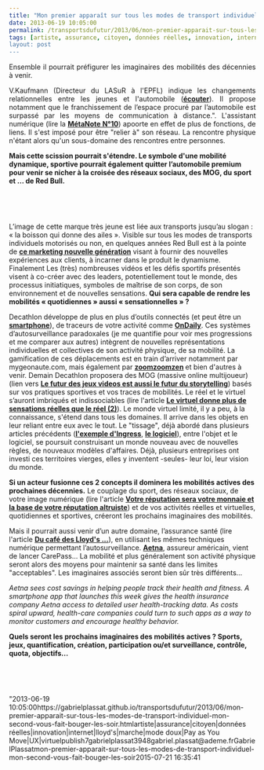 ```yaml
---
title: "Mon premier apparaît sur tous les modes de transport individuel, mon second vous fait bouger les soirs et les Week-end"
date: 2013-06-19 10:05:00
permalink: /transportsdufutur/2013/06/mon-premier-apparait-sur-tous-les-modes-de-transport-individuel-mon-second-vous-fait-bouger-les-soir.html
tags: [artiste, assurance, citoyen, données réelles, innovation, internet, lloyd's, marche, mode doux, Pay as You Move, UX, virtuel]
layout: post
---
```


<p style="text-align: justify">Ensemble il pourrait préfigurer les imaginaires des mobilités des décennies à venir.</p> <p style="text-align: justify">V.Kaufmann (Directeur du LASuR à l'EPFL) indique les changements relationnelles entre les jeunes et l'automobile (<strong><a href="http://fr.forumviesmobiles.org/60sec/2013/06/18/smartphone-ou-voiture-jeunes-ont-choisi-926" target="_blank">écouter</a></strong>). Il propose notamment que le franchissement de l’espace procuré par l’automobile est surpassé par les moyens de communication à distance.". L'assistant numérique (lire la <strong><a href="https://gabrielplassat.github.io/transportsdufutur/2010/11/metanote-tdf-10-nous-etions-nous-sommes-et-nous-serons-des-cyborgs-lassistant-personnel-de-mobilite.html"" target=""_blank"">MétaNote N°10</a></strong>) apoorte en effet de plus de fonctions, de liens. Il s'est imposé pour être "relier à" son réseau. La rencontre physique n'étant alors qu'un sous-domaine des rencontres entre personnes.</p> <p style=""text-align: justify""><strong>Mais cette scission pourrait s'étendre. Le symbole d'une mobilité dynamique, sportive pourrait également quitter l’automobile premium pour venir se nicher à la croisée des réseaux sociaux, des MOG, du sport et … de Red Bull.</strong></p> <p style=""text-align: justify""><strong> </strong></p>  <!--more-->  <br /> <p style=""text-align: justify""> <a class=""asset-img-link"" href="https://gabrielplassat.github.io/transportsdufutur/wp-content/uploads/sites/6/old/6a0120a66d2ad4970b01901d88313e970b-pi.jpg""><img alt=""Redbull"" border=""0"" class=""asset  asset-image at-xid-6a0120a66d2ad4970b01901d88313e970b image-full"" src=""/wp-content/uploads/sites/6/old/6a0120a66d2ad4970b01901d88313e970b-800wi.jpg"" title=""Redbull"" /></a><br /><br /></p> <p style=""text-align: justify"">L’image de cette marque très jeune est liée aux transports jusqu’au slogan : « la boisson qui donne des ailes ». Visible sur tous les modes de transports individuels motorisés ou non, en quelques années Red Bull est à la pointe de <a href=""http://www.huffingtonpost.com/2012/10/15/red-bull-stratos-marketing_n_1966852.html""><strong>ce marketing nouvelle génération</strong></a> visant à fournir des nouvelles expériences aux clients, à incarner dans le produit le dynamisme. Finalement Les (très) nombreuses vidéos et les défis sportifs présentés visent à co-créer avec des leaders, potentiellement tout le monde, des processus initiatiques, symboles de maîtrise de son corps, de son environnement et de nouvelles sensations. <strong>Qui sera capable de rendre les mobilités « quotidiennes » aussi « sensationnelles » ?</strong></p> <p style=""text-align: justify"">Decathlon développe de plus en plus d’outils connectés (et peut être un <a href=""http://www.usine-digitale.fr/article/bientot-un-smartphone-et-une-tablette-signes-quechua.N199195""><strong>smartphone</strong></a>), de traceurs de votre activité comme <a href=""http://www.geonaute.com/ondaily/""><strong>OnDaily</strong></a>. Ces systèmes d’autosurveillance paradoxales (je me quantifie pour voir mes progressions et me comparer aux autres) intègrent de nouvelles représentations individuelles et collectives de son activité physique, de sa mobilité. La gamification de ces déplacements est en train d’arriver notamment par mygeonaute.com, mais également par <strong><a href=""http://www.clubic.com/application-mobile/actualite-565432-joul-reinvente-geolocalisation-partagee-services-zoomzoom.html"" target=""_blank"">zoomzoomzen</a> </strong>et bien d'autres à venir. Demain Decathlon proposera des MOG (massive online multijoueur) (lien vers <a href=""http://www.forbes.com/sites/jordanshapiro/2013/06/17/the-future-of-video-games-is-also-the-future-of-storytelling/?utm_campaign=techtwittersf&utm_source=twitter&utm_medium=social""><strong>Le futur des jeux videos est aussi le futur du storytelling</strong></a>) basés sur vos pratiques sportives et vos traces de mobilités. Le réel et le virtuel s’auront imbriqués et indissociables (lire l'article <strong><a href="https://gabrielplassat.github.io/transportsdufutur/2010/12/le-virtuel-donnera-plus-de-sensations-reelles-que-le-reel-2.html"" target=""_blank"">Le virtuel donne plus de sensations réelles que le réel (2)</a></strong>). Le monde virtuel limité, il y a peu, à la connaissance, s'étend dans tous les domaines. Il arrive dans les objets en leur reliant entre eux avec le tout. Le "tissage", déjà abordé dans plusieurs articles précédents (<strong><a href="https://gabrielplassat.github.io/transportsdufutur/2012/11/ibm-dans-son-dernier-executive-report-tranforming-retail-engaging-customers-through-information-influencers-and-interacti.html"" target=""_blank"">l'exemple d'Ingress</a></strong>, <strong><a href="https://gabrielplassat.github.io/transportsdufutur/2012/11/le-logiciel-devore-le-monde-quand-les-codes-dominent-les-objets.html"" target=""_blank"">le logiciel</a></strong>), entre l'objet et le logiciel, se poursuit construisant un monde nouveau avec de nouvelles règles, de nouveaux modèles d'affaires. Déjà, plusieurs entreprises ont investi ces territoires vierges, elles y inventent -seules- leur loi, leur vision du monde.</p> <p style=""text-align: justify""><strong>Si un acteur fusionne ces 2 concepts il dominera les mobilités actives des prochaines décennies.</strong> Le couplage du sport, des réseaux sociaux, de votre image numérique (lire l'article <strong><a href="https://gabrielplassat.github.io/transportsdufutur/2013/04/votre-reputation-numerique-sera-votre-monnaie-et-la-base-de-votre-implication-altruiste.html"" target=""_blank"">Votre réputation sera votre monnaie et la base de votre réputation altruiste</a></strong>) et de vos activités réelles et virtuelles, quotidiennes et sportives, créeront les prochains imaginaires des mobilités. </p> <p style=""text-align: justify"">Mais il pourrait aussi venir d’un autre domaine, l’assurance santé (lire l'article <strong><a href="https://gabrielplassat.github.io/transportsdufutur/2009/12/du-cafe-des-lloyds-aux-gpsgprs-les-assureurs-permettent-de-nouveaux-usages.html"" target=""_blank"">Du café des Lloyd's ...</a></strong>), en utilisant les mêmes techniques numérique permettant l’autosurveillance. <strong><a href=""http://medcitynews.com/2013/06/did-you-exercise-today-aetna-can-tell-with-smartphone-app/"" target=""_blank"">Aetna</a></strong>, assureur américain, vient de lancer CarePass... La mobilité et plus généralement son activité physique seront alors des moyens pour maintenir sa santé dans les limites "acceptables". Les imaginaires associés seront bien sûr très différents...</p> <p style=""padding-left: 30pxtext-align: justify""><em>Aetna sees cost savings in helping people track their health and fitness. A smartphone app that launches this week gives the health insurance company Aetna access to detailed user health-tracking data. As costs spiral upward, health-care companies could turn to such apps as a way to monitor customers and encourage healthy behavior.</em></p> <strong>Quels seront les prochains imaginaires des mobilités actives ? Sports, jeux, quantification, création, participation ou/et surveillance, contrôle, quota, objectifs...</strong><br /> <p> </p> <p> </p>"2013-06-19 10:05:00https://gabrielplassat.github.io/transportsdufutur/2013/06/mon-premier-apparait-sur-tous-les-modes-de-transport-individuel-mon-second-vous-fait-bouger-les-soir.htmlartiste|assurance|citoyen|données réelles|innovation|internet|lloyd's|marche|mode doux|Pay as You Move|UX|virtuelpublish7gabrielplassat3948gabriel.plassat@ademe.frGabrielPlassatmon-premier-apparait-sur-tous-les-modes-de-transport-individuel-mon-second-vous-fait-bouger-les-soir2015-07-21 16:35:41
